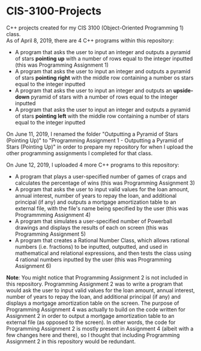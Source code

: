 # CIS-3100-Projects
C++ projects created for my CIS 3100 (Object-Oriented Programming 1) class. <br />
As of April 8, 2019, there are 4 C++ programs within this repository: <br />

* A program that asks the user to input an integer and outputs a pyramid of stars **pointing up** with a number of rows equal to the integer inputted (this was Programming Assignment 1)
* A program that asks the user to input an integer and outputs a pyramid of stars **pointing right** with the middle row containing a number os stars equal to the integer inputted
* A program that asks the user to input an integer and outputs an **upside-down** pyramid of stars with a number of rows equal to the integer inputted
* A program that asks the user to input an integer and outputs a pyramid of stars **pointing left** with the middle row containing a number of stars equal to the integer inputted

On June 11, 2019, I renamed the folder "Outputting a Pyramid of Stars (Pointing Up)" to "Programming Assignment 1 - Outputting a Pyramid of Stars (Pointing Up)" in order to prepare my repository for when I upload the other programming assignments I completed for that class.

On June 12, 2019, I uploaded 4 more C++ programs to this repository: <br />

* A program that plays a user-specified number of games of craps and calculates the percentage of wins (this was Programming Assignment 3)
* A program that asks the user to input valid values for the loan amount, annual interest, number of years to repay the loan, and additional principal (if any) and outputs a mortgage amortization table to an external file, with the file's name being specified by the user (this was Programmming Assignment 4)
* A program that simulates a user-specified number of Powerball drawings and displays the results of each on screen (this was Programming Assignment 5)
* A program that creates a Rational Number Class, which allows rational numbers (i.e. fractions) to be inputted, outputted, and used in mathematical and relational expressions, and then tests the class using 4 rational numbers inputted by the user (this was Programming Assignment 6)

**Note**: You might notice that Programming Assignment 2 is not included in this repository. Programming Assignment 2 was to write a program that would ask the user to input valid values for the loan amount, annual interest, number of years to repay the loan, and additional principal (if any) and displays a mortgage amortization table on the screen. The purpose of Programming Assignment 4 was actually to build on the code written for Assignment 2 in order to output a mortgage amortization table to an external file (as opposed to the screen). In other words, the code for Programming Assignment 2 is mostly present in Assignment 4 (albeit with a few changes here and there), so I thought that including Programming Assignment 2 in this repository would be redundant.

